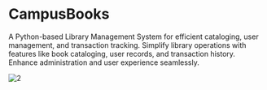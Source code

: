 # CampusBooks
A Python-based Library Management System for efficient cataloging, user management, and transaction tracking. Simplify library operations with features like book cataloging, user records, and transaction history. Enhance administration and user experience seamlessly.

![2](https://github.com/user-attachments/assets/b7140a23-16aa-4c3b-83bc-a5ff7d927adb)
